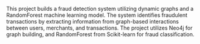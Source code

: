 This project builds a fraud detection system utilizing dynamic graphs and a RandomForest machine learning model. The system identifies fraudulent transactions by extracting information from graph-based interactions between users, merchants, and transactions. The project utilizes Neo4j for graph building, and RandomForest from Scikit-learn for fraud classification.
